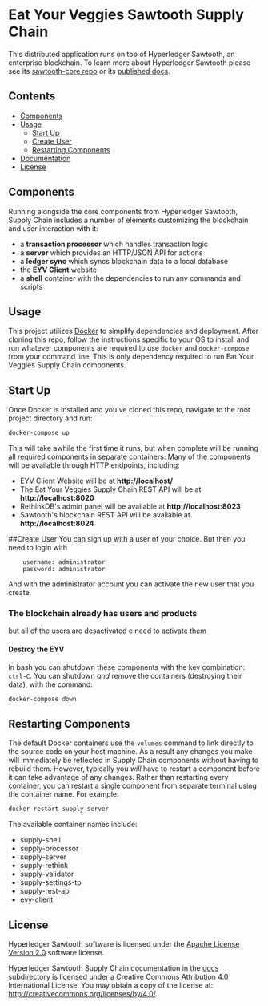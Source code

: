 

# Eat Your Veggies Sawtooth Supply Chain

This distributed application runs on top of Hyperledger
Sawtooth, an enterprise blockchain. To learn more about Hyperledger Sawtooth
please see its
[sawtooth-core repo](https://github.com/hyperledger/sawtooth-core) or its
[published docs](https://sawtooth.hyperledger.org/docs/).

## Contents

- [Components](#components)
- [Usage](#usage)
  - [Start Up](#start-up)
  - [Create User](#create-user)
  - [Restarting Components](#restarting-components)
- [Documentation](#documentation)
- [License](#license)

## Components

Running alongside the core components from Hyperledger Sawtooth, Supply Chain
includes a number of elements customizing the blockchain and user interaction
with it:

- a **transaction processor** which handles transaction logic
- a **server** which provides an HTTP/JSON API for actions
- a **ledger sync** which syncs blockchain data to a local database
- the **EYV Client** website
- a **shell** container with the dependencies to run any commands and scripts


## Usage

This project utilizes [Docker](https://www.docker.com/what-docker) to simplify
dependencies and deployment. After cloning this repo, follow the instructions
specific to your OS to install and run whatever components are required to use
`docker` and `docker-compose` from your command line. This is only dependency
required to run Eat Your Veggies Supply Chain components.

## Start Up

Once Docker is installed and you've cloned this repo, navigate to the root
project directory and run:

```bash
docker-compose up
```

This will take awhile the first time it runs, but when complete will be running
all required components in separate containers. Many of the components will be
available through HTTP endpoints, including:

- EYV Client Website will be at **http://localhost/**
- The Eat Your Veggies Supply Chain REST API will be at **http://localhost:8020**
- RethinkDB's admin panel will be available at **http://localhost:8023**
- Sawtooth's blockchain REST API will be available at **http://localhost:8024**

##Create User
You can sign up with a user of your choice.
But then you need to login with 
```
    username: administrator
    password: administrator
```
And with the administrator account you can activate the new user that you create.

### The blockchain already has users and products
but all of the users are desactivated e need to activate them

#### Destroy the EYV


In bash you can shutdown these components with the key combination: `ctrl-C`.
You can shutdown _and_ remove the containers (destroying their data), with the
command:

```bash
docker-compose down
```


## Restarting Components

The default Docker containers use the `volumes` command to link directly to the
source code on your host machine. As a result any changes you make will
immediately be reflected in Supply Chain components without having to rebuild
them. However, typically you _will_ have to restart a component before it can
take advantage of any changes. Rather than restarting every container, you can
restart a single component from separate terminal using the container name. For
example:

```bash
docker restart supply-server
```

The available container names include:
- supply-shell
- supply-processor
- supply-server
- supply-rethink
- supply-validator
- supply-settings-tp
- supply-rest-api
- evy-client


## License

Hyperledger Sawtooth software is licensed under the
[Apache License Version 2.0](LICENSE) software license.

Hyperledger Sawtooth Supply Chain documentation in the [docs](docs)
subdirectory is licensed under a Creative Commons Attribution 4.0 International
License.  You may obtain a copy of the license at:
http://creativecommons.org/licenses/by/4.0/.


